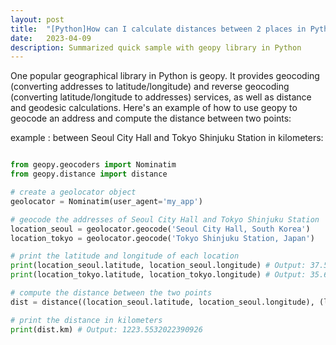 ```yaml
---
layout: post
title:  "[Python]How can I calculate distances between 2 places in Python"
date:   2023-04-09
description: Summarized quick sample with geopy library in Python
---
```


One popular geographical library in Python is geopy. It provides geocoding (converting addresses to latitude/longitude) and reverse geocoding (converting latitude/longitude to addresses) services, as well as distance and geodesic calculations. Here's an example of how to use geopy to geocode an address and compute the distance between two points:

example : between Seoul City Hall and Tokyo Shinjuku Station in kilometers:

~~~python

from geopy.geocoders import Nominatim
from geopy.distance import distance

# create a geolocator object
geolocator = Nominatim(user_agent='my_app')

# geocode the addresses of Seoul City Hall and Tokyo Shinjuku Station
location_seoul = geolocator.geocode('Seoul City Hall, South Korea')
location_tokyo = geolocator.geocode('Tokyo Shinjuku Station, Japan')

# print the latitude and longitude of each location
print(location_seoul.latitude, location_seoul.longitude) # Output: 37.5662952 126.9779451
print(location_tokyo.latitude, location_tokyo.longitude) # Output: 35.6895929 139.7004134

# compute the distance between the two points
dist = distance((location_seoul.latitude, location_seoul.longitude), (location_tokyo.latitude, location_tokyo.longitude))

# print the distance in kilometers
print(dist.km) # Output: 1223.5532022390926

~~~
